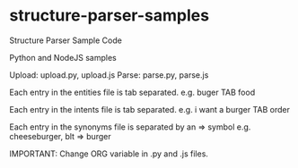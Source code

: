 # structure-parser-samples
Structure Parser Sample Code

Python and NodeJS samples

Upload: upload.py, upload.js
Parse: parse.py, parse.js

Each entry in the entities file is tab separated.
e.g. buger TAB food

Each entry in the intents file is tab separated.
e.g. i want a burger TAB order

Each entry in the synonyms file is separated by an => symbol
e.g. cheeseburger, blt => burger

IMPORTANT: Change ORG variable in .py and .js files.
